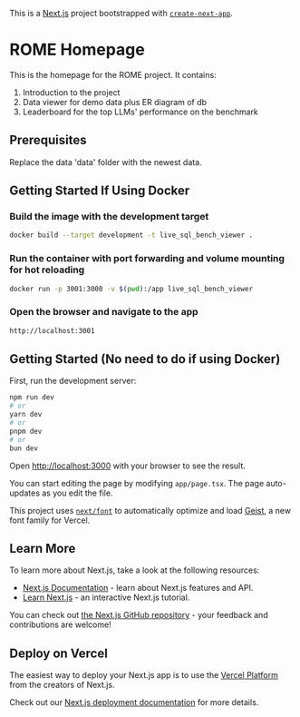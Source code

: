 This is a [Next.js](https://nextjs.org) project bootstrapped with [`create-next-app`](https://nextjs.org/docs/app/api-reference/cli/create-next-app).

# ROME Homepage

This is the homepage for the ROME project. It contains:
1. Introduction to the project
2. Data viewer for demo data plus ER diagram of db
3. Leaderboard for the top LLMs' performance on the benchmark





## Prerequisites
Replace the data 'data' folder with the newest data.

## Getting Started If Using Docker 

### Build the image with the development target
```bash 
docker build --target development -t live_sql_bench_viewer .
```

### Run the container with port forwarding and volume mounting for hot reloading
```bash
docker run -p 3001:3000 -v $(pwd):/app live_sql_bench_viewer
```

### Open the browser and navigate to the app
```bash
http://localhost:3001
```


## Getting Started (No need to do if using Docker)

First, run the development server:

```bash
npm run dev
# or
yarn dev
# or
pnpm dev
# or
bun dev
```

Open [http://localhost:3000](http://localhost:3000) with your browser to see the result.

You can start editing the page by modifying `app/page.tsx`. The page auto-updates as you edit the file.

This project uses [`next/font`](https://nextjs.org/docs/app/building-your-application/optimizing/fonts) to automatically optimize and load [Geist](https://vercel.com/font), a new font family for Vercel.

## Learn More

To learn more about Next.js, take a look at the following resources:

- [Next.js Documentation](https://nextjs.org/docs) - learn about Next.js features and API.
- [Learn Next.js](https://nextjs.org/learn) - an interactive Next.js tutorial.

You can check out [the Next.js GitHub repository](https://github.com/vercel/next.js) - your feedback and contributions are welcome!

## Deploy on Vercel

The easiest way to deploy your Next.js app is to use the [Vercel Platform](https://vercel.com/new?utm_medium=default-template&filter=next.js&utm_source=create-next-app&utm_campaign=create-next-app-readme) from the creators of Next.js.

Check out our [Next.js deployment documentation](https://nextjs.org/docs/app/building-your-application/deploying) for more details.
